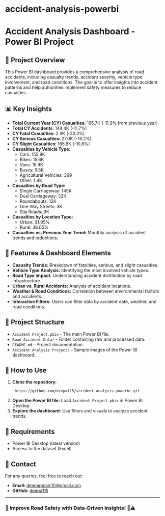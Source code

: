 # accident-analysis-powerbi
# Accident Analysis Dashboard - Power BI Project

## 📌 Project Overview
This Power BI dashboard provides a comprehensive analysis of road accidents, including casualty trends, accident severity, vehicle type involvement, and road conditions. The goal is to offer insights into accident patterns and help authorities implement safety measures to reduce casualties.

## 📊 Key Insights
- **Total Current Year (CY) Casualties:** 195.7K (-11.9% from previous year)
- **Total CY Accidents:** 144.4K (-11.7%)
- **CY Fatal Casualties:** 2.9K (-33.3%)
- **CY Serious Casualties:** 27.0K (-16.2%)
- **CY Slight Casualties:** 165.8K (-10.6%)
- **Casualties by Vehicle Type:**
  - Cars: 155.8K
  - Bikes: 15.6K
  - Vans: 15.9K
  - Buses: 6.5K
  - Agricultural Vehicles: 399
  - Other: 1.4K
- **Casualties by Road Type:**
  - Single Carriageway: 145K
  - Dual Carriageway: 32K
  - Roundabouts: 13K
  - One-Way Streets: 3K
  - Slip Roads: 3K
- **Casualties by Location Type:**
  - Urban: 61.95%
  - Rural: 38.05%
- **Casualties vs. Previous Year Trend:** Monthly analysis of accident trends and reductions.

## 📌 Features & Dashboard Elements
- **Casualty Trends:** Breakdown of fatalities, serious, and slight casualties.
- **Vehicle Type Analysis:** Identifying the most involved vehicle types.
- **Road Type Impact:** Understanding accident distribution by road infrastructure.
- **Urban vs. Rural Accidents:** Analysis of accident locations.
- **Weather & Road Conditions:** Correlation between environmental factors and accidents.
- **Interactive Filters:** Users can filter data by accident date, weather, and road conditions.

## 📂 Project Structure
- `Accident Project.pbix` - The main Power BI file.
- `Road Accident Data/` - Folder containing raw and processed data.
- `README.md` - Project documentation.
- `Accident Analysis Project/` - Sample images of the Power BI dashboard.

## 🚀 How to Use
1. **Clone the repository:**
   ```bash
    https://github.com/deepa115/accident-analysis-powerbi.git
   ```
2. **Open the Power BI file:** Load `Accident Project.pbix` in Power BI Desktop.
3. **Explore the dashboard:** Use filters and visuals to analyze accident trends.

## 📌 Requirements
- Power BI Desktop (latest version)
- Access to the dataset (Excel)

## 📧 Contact
For any queries, feel free to reach out:
- **Email:** deepapalani10@gmail.com
- **GitHub:** [deepa115](https://github.com/deepa115)

---
### 🚀 Improve Road Safety with Data-Driven Insights! 🚗⚠️

